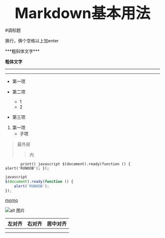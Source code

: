 <center><font size=20px><b>Markdown基本用法</b></font></center>
<p> #调标题</p>
<p>换行，俩个空格以上加enter</p>
***粗斜体文字***

**粗体文字**

---

****

- 第一项

- 第二项
  - 1
  - 2

- 第三项

1. 第一项
   - 子项

> 最外层
>
> > 内

`		print() javascript
		$(document).ready(function () {
   		 alert('RUNOOB');
			});`		

```javascript
javascript
$(document).ready(function () {
    alert('RUNOOB');
});
```

[momo]( https://github.com/zhenli798/momo )

![alt 图片](https://ss1.bdstatic.com/70cFvXSh_Q1YnxGkpoWK1HF6hhy/it/u=511799628,613157017&fm=26&gp=0.jpg "海贼王")

| 左对齐 | 右对齐 | 居中对齐 |
| :----- | -----: | :------: |
|        |        |          |
|        |        |          |

